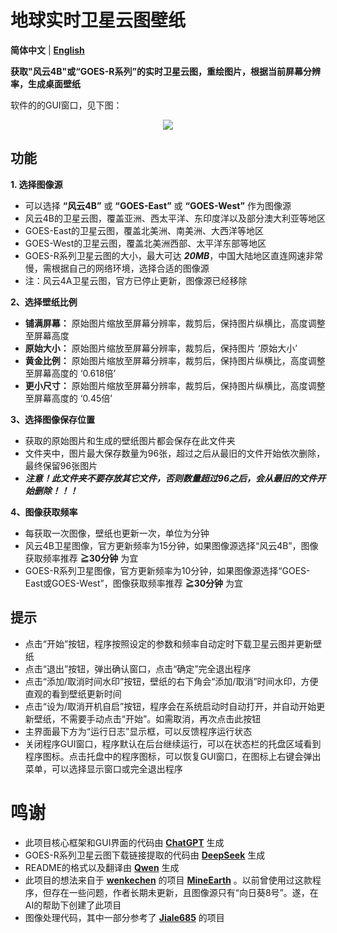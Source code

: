 # 地球实时卫星云图壁纸
**简体中文** | [**English**](README_EN.md)

**获取"风云4B"或“GOES-R系列”的实时卫星云图，重绘图片，根据当前屏幕分辨率，生成桌面壁纸**

软件的的GUI窗口，见下图：

<div align=center><img src="https://github.com/user-attachments/assets/dc00180c-ea0a-4089-87b1-bceb1df9bd7c"></div>


## 功能
**1. 选择图像源**
* 可以选择 **“风云4B”** 或 **“GOES-East”** 或 **“GOES-West”** 作为图像源
* 风云4B的卫星云图，覆盖亚洲、西太平洋、东印度洋以及部分澳大利亚等地区
* GOES-East的卫星云图，覆盖北美洲、南美洲、大西洋等地区
* GOES-West的卫星云图，覆盖北美洲西部、太平洋东部等地区
* GOES-R系列卫星云图的大小，最大可达 ***20MB***，中国大陆地区直连网速非常慢，需根据自己的网络环境，选择合适的图像源
* 注：风云4A卫星云图，官方已停止更新，图像源已经移除

**2、选择壁纸比例**  
* **铺满屏幕：** 原始图片缩放至屏幕分辨率，裁剪后，保持图片纵横比，高度调整至屏幕高度
* **原始大小：** 原始图片缩放至屏幕分辨率，裁剪后，保持图片 ‘原始大小’
* **黄金比例：** 原始图片缩放至屏幕分辨率，裁剪后，保持图片纵横比，高度调整至屏幕高度的 ‘0.618倍’
* **更小尺寸：** 原始图片缩放至屏幕分辨率，裁剪后，保持图片纵横比，高度调整至屏幕高度的 ‘0.45倍’

**3、选择图像保存位置**  
* 获取的原始图片和生成的壁纸图片都会保存在此文件夹
* 文件夹中，图片最大保存数量为96张，超过之后从最旧的文件开始依次删除，最终保留96张图片
* ***注意！此文件夹不要存放其它文件，否则数量超过96之后，会从最旧的文件开始删除！！！***

**4、图像获取频率** 
* 每获取一次图像，壁纸也更新一次，单位为分钟
* 风云4B卫星图像，官方更新频率为15分钟，如果图像源选择“风云4B”，图像获取频率推荐 **≧30分钟** 为宜
* GOES-R系列卫星图像，官方更新频率为10分钟，如果图像源选择“GOES-East或GOES-West”，图像获取频率推荐 **≧30分钟** 为宜

## 提示
* 点击“开始”按钮，程序按照设定的参数和频率自动定时下载卫星云图并更新壁纸
* 点击“退出”按钮，弹出确认窗口，点击“确定”完全退出程序
* 点击“添加/取消时间水印”按钮，壁纸的右下角会“添加/取消”时间水印，方便直观的看到壁纸更新时间
* 点击“设为/取消开机自启”按钮，程序会在系统启动时自动打开，并自动开始更新壁纸，不需要手动点击“开始”。如需取消，再次点击此按钮
* 主界面最下方为“运行日志”显示框，可以反馈程序运行状态
* 关闭程序GUI窗口，程序默认在后台继续运行，可以在状态栏的托盘区域看到程序图标。点击托盘中的程序图标，可以恢复GUI窗口，在图标上右键会弹出菜单，可以选择显示窗口或完全退出程序

# 鸣谢
* 此项目核心框架和GUI界面的代码由 [**ChatGPT**](https://chat.openai.com/chat) 生成
* GOES-R系列卫星云图下载链接提取的代码由 [**DeepSeek**](https://www.deepseek.com/) 生成
* README的格式以及翻译由 [**Qwen**](https://www.tongyi.com/qianwen/) 生成
* 此项目的想法来自于 [**wenkechen**](https://github.com/wenkechen) 的项目 [**MineEarth**](https://github.com/wenkechen/MineEarth) 。以前曾使用过这款程序，但存在一些问题，作者长期未更新，且图像源只有“向日葵8号”。遂，在AI的帮助下创建了此项目
* 图像处理代码，其中一部分参考了 [**Jiale685**](https://blog.csdn.net/L141210113/article/details/102642277?spm=1001.2014.3001.5506) 的项目
